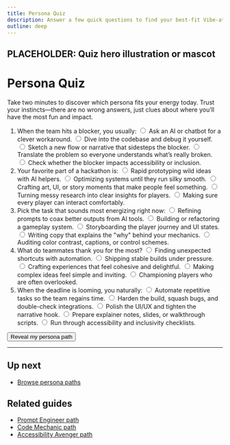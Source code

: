 ```yaml
---
title: Persona Quiz
description: Answer a few quick questions to find your best-fit Vibe-athon path.
outline: deep
---
```


<!-- DESIGN TODO -->
## PLACEHOLDER: Quiz hero illustration or mascot

# Persona Quiz

Take two minutes to discover which persona fits your energy today. Trust your instincts—there are no wrong answers, just clues about where you’ll have the most fun and impact.

<form id="persona-quiz">
  <ol>
    <li>
      When the team hits a blocker, you usually:
      <label><input type="radio" name="q1" value="prompt"> Ask an AI or chatbot for a clever workaround.</label>
      <label><input type="radio" name="q1" value="code"> Dive into the codebase and debug it yourself.</label>
      <label><input type="radio" name="q1" value="design"> Sketch a new flow or narrative that sidesteps the blocker.</label>
      <label><input type="radio" name="q1" value="data"> Translate the problem so everyone understands what’s really broken.</label>
      <label><input type="radio" name="q1" value="access"> Check whether the blocker impacts accessibility or inclusion.</label>
    </li>
    <li>
      Your favorite part of a hackathon is:
      <label><input type="radio" name="q2" value="prompt"> Rapid prototyping wild ideas with AI helpers.</label>
      <label><input type="radio" name="q2" value="code"> Optimizing systems until they run silky smooth.</label>
      <label><input type="radio" name="q2" value="design"> Crafting art, UI, or story moments that make people feel something.</label>
      <label><input type="radio" name="q2" value="data"> Turning messy research into clear insights for players.</label>
      <label><input type="radio" name="q2" value="access"> Making sure every player can interact comfortably.</label>
    </li>
    <li>
      Pick the task that sounds most energizing right now:
      <label><input type="radio" name="q3" value="prompt"> Refining prompts to coax better outputs from AI tools.</label>
      <label><input type="radio" name="q3" value="code"> Building or refactoring a gameplay system.</label>
      <label><input type="radio" name="q3" value="design"> Storyboarding the player journey and UI states.</label>
      <label><input type="radio" name="q3" value="data"> Writing copy that explains the "why" behind your mechanics.</label>
      <label><input type="radio" name="q3" value="access"> Auditing color contrast, captions, or control schemes.</label>
    </li>
    <li>
      What do teammates thank you for the most?
      <label><input type="radio" name="q4" value="prompt"> Finding unexpected shortcuts with automation.</label>
      <label><input type="radio" name="q4" value="code"> Shipping stable builds under pressure.</label>
      <label><input type="radio" name="q4" value="design"> Crafting experiences that feel cohesive and delightful.</label>
      <label><input type="radio" name="q4" value="data"> Making complex ideas feel simple and inviting.</label>
      <label><input type="radio" name="q4" value="access"> Championing players who are often overlooked.</label>
    </li>
    <li>
      When the deadline is looming, you naturally:
      <label><input type="radio" name="q5" value="prompt"> Automate repetitive tasks so the team regains time.</label>
      <label><input type="radio" name="q5" value="code"> Harden the build, squash bugs, and double-check integrations.</label>
      <label><input type="radio" name="q5" value="design"> Polish the UI/UX and tighten the narrative hook.</label>
      <label><input type="radio" name="q5" value="data"> Prepare explainer notes, slides, or walkthrough scripts.</label>
      <label><input type="radio" name="q5" value="access"> Run through accessibility and inclusivity checklists.</label>
    </li>
  </ol>
  <p><button type="submit" class="vp-button">Reveal my persona path</button></p>
</form>

<div id="persona-result" aria-live="polite"></div>

<script>
  if (typeof window !== 'undefined') {
    const form = document.getElementById('persona-quiz');
    const resultEl = document.getElementById('persona-result');
    const personaMap = {
      prompt: {
        name: 'Prompt Engineer',
        link: '/people/paths/prompt-engineer',
        summary: 'You’re the rapid experimenter who keeps momentum high by pairing with AI tools.'
      },
      code: {
        name: 'Code Mechanic',
        link: '/people/paths/code-mechanic',
        summary: 'You love tuning systems, integrating APIs, and keeping the build stable.'
      },
      design: {
        name: 'Designer Dreamer',
        link: '/people/paths/designer-dreamer',
        summary: 'You craft the look, feel, and narrative that makes the project sing.'
      },
      data: {
        name: 'Data Storyteller',
        link: '/people/paths/data-storyteller',
        summary: 'You translate complexity into clarity for players, judges, and teammates.'
      },
      access: {
        name: 'Accessibility Avenger',
        link: '/people/paths/accessibility-avenger',
        summary: 'You make sure every player can join the fun with inclusive design choices.'
      }
    };

    if (form && resultEl) {
      form.addEventListener('submit', (event) => {
        event.preventDefault();
        const scores = { prompt: 0, code: 0, design: 0, data: 0, access: 0 };
        let answered = 0;

        for (const element of form.elements) {
          if (element instanceof HTMLInputElement && element.type === 'radio') {
            if (element.checked) {
              const key = element.value;
              if (Object.prototype.hasOwnProperty.call(scores, key)) {
                scores[key] += 1;
              }
              answered += 1;
            }
          }
        }

        if (answered < 5) {
          resultEl.innerHTML = '<p>Please answer every question to get the best-fit persona.</p>';
          return;
        }

        let topPersona = 'prompt';
        for (const key of Object.keys(scores)) {
          if (scores[key] > scores[topPersona]) {
            topPersona = key;
          }
        }

        const persona = personaMap[topPersona];
        resultEl.innerHTML = `
          <div class="quiz-result">
            <h2>Your match: ${persona.name}</h2>
            <p>${persona.summary}</p>
            <p><a class="vp-button" href="${persona.link}">Open the ${persona.name} path</a></p>
            <p>Share this result with your team so everyone knows where you shine.</p>
          </div>
        `;
      });
    }
  }
</script>

---

## Up next
- [Browse persona paths](/people/persona-paths)

## Related guides
- [Prompt Engineer path](/people/paths/prompt-engineer)
- [Code Mechanic path](/people/paths/code-mechanic)
- [Accessibility Avenger path](/people/paths/accessibility-avenger)
